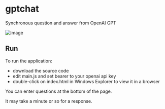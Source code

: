 # gptchat
Synchronous question and answer from OpenAI GPT

![image](https://user-images.githubusercontent.com/2164086/219503932-170547b2-8087-43a0-9577-192ae1e88935.png)

## Run

To run the application:

* download the source code
* edit main.js and set bearer to your openai api key
* double-click on index.html in Windows Explorer to view it in a browser

You can enter questions at the bottom of the page.

It may take a minute or so for a response.
